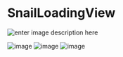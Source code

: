 # SnailLoadingView
![enter image description here](https://img.shields.io/badge/platform-iOS%207.0%2B-ff69b5152950834.sv)    
    
![image](https://github.com/snail-z/SnailLoadingView/blob/master/sample/loading1.gif?raw=true)
![image](https://github.com/snail-z/SnailLoadingView/blob/master/sample/loading2.gif?raw=true)
![image](https://github.com/snail-z/SnailLoadingView/blob/master/sample/loading3.gif?raw=true) 
